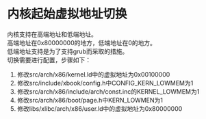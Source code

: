 # 内核起始虚拟地址切换
内核支持在高端地址和低端地址。  
高端地址在0x80000000的地方，低端地址在0的地方。  
低端地址支持是为了支持grub而采取的措施。  
切换需要进行配置，步骤如下：  
1. 修改src/arch/x86/kernel.ld中的虚拟地址为0x00100000
2. 修改src/include/xbook/config.h中CONFIG_KERN_LOWMEM为1
3. 修改src/arch/x86/include/arch/const.inc的KERNEL_LOWMEM为1
4. 修改src/arch/x86/boot/page.h中KERN_LOWMEN为1
5. 修改libs/xlibc/arch/x86/user.ld中的虚拟地址为0x80000000
